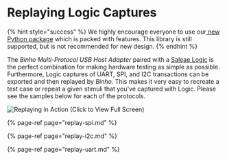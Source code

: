 # Replaying Logic Captures

{% hint style="success" %}
We highly encourage everyone to use our[ new Python package](https://support.binho.io/python-libraries/binho-python-package) which is packed with features. This library is still supported, but is not recommended for new design.
{% endhint %}

The _Binho Multi-Protocol USB Host Adapter_ paired with a [Saleae Logic](https://www.saleae.com/) is the perfect combination for making hardware testing as simple as possible. Furthermore, Logic captures of UART, SPI, and I2C transactions can be exported and then replayed by _Binho_. This makes it very easy to recreate a test case or repeat a given stimuli that you've captured with Logic. Please see the samples below for each of the protocols.

![Replaying in Action \(Click to View Full Screen\)](../../../../.gitbook/assets/saleaereplay-i2c.gif)

{% page-ref page="replay-spi.md" %}

{% page-ref page="replay-i2c.md" %}

{% page-ref page="replay-uart.md" %}

